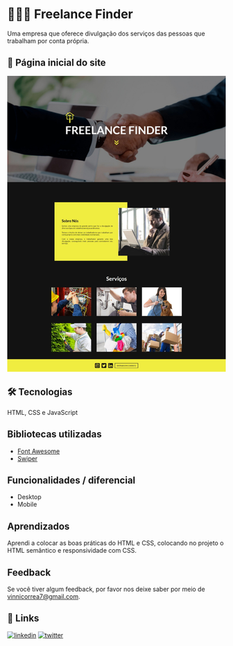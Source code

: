 
# 👨🏻‍💼 Freelance Finder

Uma empresa que oferece divulgação dos serviços das pessoas que trabalham por conta própria.


## 📃 Página inicial do site

<p align="center">
  <img alt="" src="print-page.jpeg">
</p>


## 🛠 Tecnologias

HTML, CSS e JavaScript


## Bibliotecas utilizadas

 - [Font Awesome](https://fontawesome.com/)
 - [Swiper](https://swiperjs.com/)


## Funcionalidades / diferencial

 - Desktop
 - Mobile


## Aprendizados

Aprendi a colocar as boas práticas do HTML e CSS, colocando no projeto o HTML semântico e responsividade com CSS.


## Feedback

Se você tiver algum feedback, por favor nos deixe saber por meio de vinnicorrea7@gmail.com.


## 🔗 Links

[![linkedin](https://img.shields.io/badge/linkedin-0A66C2?style=for-the-badge&logo=linkedin&logoColor=white)](https://www.linkedin.com/in/vinicius-graciano-5081501a1/)
[![twitter](https://img.shields.io/badge/twitter-1DA1F2?style=for-the-badge&logo=twitter&logoColor=white)](https://twitter.com/viniciuswx_)

